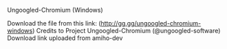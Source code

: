 Ungoogled-Chromium (Windows)

Download the file from this link: (http://gg.gg/ungoogled-chromium-windows)
Credits to Project Ungoogled-Chromium
(@ungoogled-software)
Download link uploaded from amiho-dev

